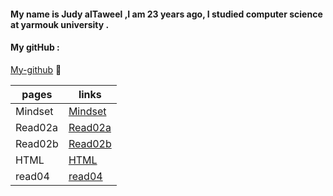 
#### My name is Judy alTaweel ,I am 23 years ago, I studied computer science at yarmouk university .
#### My gitHub :
[My-github](https://github.com/judyal-taweel)
:black_heart:

pages | links
----- | -----
Mindset |  [Mindset](https://judyal-taweel.github.io/reading-notes02/Mindset)
Read02a |  [Read02a](https://judyal-taweel.github.io/reading-notes02/Read02a)
Read02b |  [Read02b](https://judyal-taweel.github.io/reading-notes02/Read02b)
HTML |  [HTML](https://judyal-taweel.github.io/reading-notes02/HTML)
read04 |  [read04](https://judyal-taweel.github.io/reading-notes02/read04)






